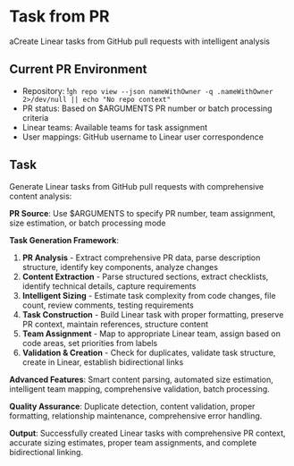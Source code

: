 # Task from PR

aCreate Linear tasks from GitHub pull requests with intelligent analysis

## Current PR Environment

- Repository: !`gh repo view --json nameWithOwner -q .nameWithOwner 2>/dev/null || echo "No repo context"`
- PR status: Based on $ARGUMENTS PR number or batch processing criteria
- Linear teams: Available teams for task assignment
- User mappings: GitHub username to Linear user correspondence

## Task

Generate Linear tasks from GitHub pull requests with comprehensive content analysis:

**PR Source**: Use $ARGUMENTS to specify PR number, team assignment, size estimation, or batch processing mode

**Task Generation Framework**:
1. **PR Analysis** - Extract comprehensive PR data, parse description structure, identify key components, analyze changes
2. **Content Extraction** - Parse structured sections, extract checklists, identify technical details, capture requirements
3. **Intelligent Sizing** - Estimate task complexity from code changes, file count, review comments, testing requirements
4. **Task Construction** - Build Linear task with proper formatting, preserve PR context, maintain references, structure content
5. **Team Assignment** - Map to appropriate Linear team, assign based on code areas, set priorities from labels
6. **Validation & Creation** - Check for duplicates, validate task structure, create in Linear, establish bidirectional links

**Advanced Features**: Smart content parsing, automated size estimation, intelligent team mapping, comprehensive validation, batch processing.

**Quality Assurance**: Duplicate detection, content validation, proper formatting, relationship maintenance, comprehensive error handling.

**Output**: Successfully created Linear tasks with comprehensive PR context, accurate sizing estimates, proper team assignments, and complete bidirectional linking.